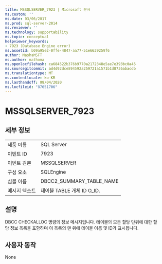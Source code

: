 ```yaml
---
title: MSSQLSERVER_7923 | Microsoft 문서
ms.custom: ''
ms.date: 03/06/2017
ms.prod: sql-server-2014
ms.reviewer: ''
ms.technology: supportability
ms.topic: conceptual
helpviewer_keywords:
- 7923 (Database Engine error)
ms.assetid: b09a95e2-0ffe-4847-aa77-51e6639259f6
author: MashaMSFT
ms.author: mathoma
ms.openlocfilehash: ca684522b376b9770a2172348e5ae7e393bc0a45
ms.sourcegitcommit: ad4d92dce894592a259721a1571b1d8736abacdb
ms.translationtype: MT
ms.contentlocale: ko-KR
ms.lasthandoff: 08/04/2020
ms.locfileid: "87651706"
---
```

# <a name="mssqlserver_7923"></a>MSSQLSERVER_7923
    
## <a name="details"></a>세부 정보  
  
|||  
|-|-|  
|제품 이름|SQL Server|  
|이벤트 ID|7923|  
|이벤트 원본|MSSQLSERVER|  
|구성 요소|SQLEngine|  
|심볼 이름|DBCC2_SUMMARY_TABLE_NAME|  
|메시지 텍스트|테이블 TABLE                개체 ID O_ID.|  
  
## <a name="explanation"></a>설명  
 DBCC CHECKALLOC 명령의 정보 메시지입니다. 테이블의 모든 할당 단위에 대한 할당 정보 목록을 포함하며 이 목록의 맨 위에 테이블 이름 및 ID가 표시됩니다.  
  
## <a name="user-action"></a>사용자 동작  
 None  
  
  
